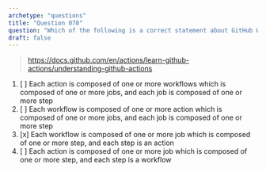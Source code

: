 ```yaml
---
archetype: "questions"
title: "Question 078"
question: "Which of the following is a correct statement about GitHub Workflows and Actions?"
draft: false
---
```



> https://docs.github.com/en/actions/learn-github-actions/understanding-github-actions
1. [ ] Each action is composed of one or more workflows which is composed of one or more jobs, and each job is composed of one or more step
1. [ ] Each workflow is composed of one or more action which is composed of one or more jobs, and each job is composed of one or more step
1. [x] Each workflow is composed of one or more job which is composed of one or more step, and each step is an action
1. [ ] Each action is composed of one or more job which is composed of one or more step, and each step is a workflow
